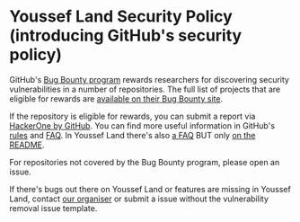 # Youssef Land Security Policy (introducing GitHub's security policy)

GitHub's [Bug Bounty program](https://bounty.github.com) rewards researchers for discovering security vulnerabilities in a number of repositories. The full list of projects that are eligible for rewards are [available on their Bug Bounty site](https://bounty.github.com/#scope).

If the repository is eligible for rewards, you can submit a report via [HackerOne by GitHub](https://hackerone.com/github). You can find more useful information in GitHub's [rules](https://bounty.github.com/#rules) and [FAQ](https://bounty.github.com/#faqs). In Youssef Land there's also [a FAQ](https://github.com/The-Youssef-Nasr-Company/Youssef-Land/blob/master/README.markdown#-youssef-land-faq) BUT only [on the README](https://github.com/The-Youssef-Nasr-Company/Youssef-Land/blob/master/README.markdown).

For repositories not covered by the Bug Bounty program, please open an issue.

If there's bugs out there on Youssef Land or features are missing in Youssef Land, contact [our organiser](mailto:yoyo.monem22@gmail.com) or submit a issue without the vulnerability removal issue template.
